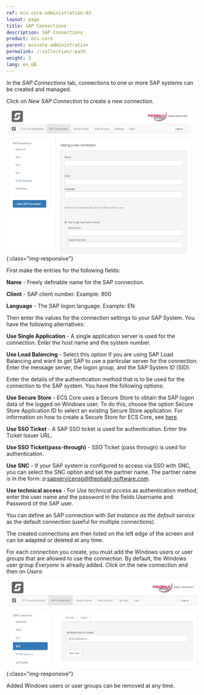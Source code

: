 ```yaml
---
ref: ecs-core-administration-03
layout: page
title: SAP Connections
description: SAP Connections
product: ecs-core
parent: ecscore-administration
permalink: /:collection/:path
weight: 3
lang: en_GB
---
```


In the *SAP Connections* tab, connections to one or more SAP systems can be created and managed.  

Click on *New SAP Connection* to create a new connection.

![ecscore-managementsite_sapconnection-1.jpg](/img/content/ecscore-managementsite_sapconnection-1.jpg){:class="img-responsive"}

First make the entries for the following fields:

**Name** - Freely definable name for the SAP connection.

**Client** - SAP client number.	Example: 800

**Language** - The SAP logon language. Example: EN <br>


Then enter the values for the connection settings to your SAP System. You have the following alternatives:

**Use Single Application** - A single application server is used for the connection. Enter the host name and the system number.

**Use Load Balancing** - Select this option if you are using SAP Load Balancing and want to get SAP to use a particular server for the connection. Enter the message server, the logon group, and the SAP System ID (SID). <br>

Enter the details of the authentication method that is to be used for the connection to the SAP system. You have the following options:

**Use Secure Store** - ECS Core uses a Secure Store to obtain the SAP logon data of the logged on Windows user.
					To do this, choose the option Secure Store Application ID to select an existing Secure Store application. 
					For information on how to create a Secure Store for ECS Core, see [here](./ecscore-secure-store). 

**Use SSO Ticket** - A SAP SSO ticket is used for authentication. Enter the Ticket Issuer URL. 

**Use SSO Ticket(pass-through)** - SSO Ticket (pass through) is used for authentication.
 

**Use SNC** - If your SAP system is configured to access via SSO with SNC, you can select the SNC option and set the partner name. The partner name is in the form: p:sapservicensp@theobald-software.com. 

**Use technical access** - For *Use technical access* as authentication method, enter the user name and the password in the fields Username and Password of the SAP user.

You can define an SAP connection with *Set instance as the default service* as the default connection (useful for multiple connections). <br>


The created connections are then listed on the left edge of the screen and can be adapted or deleted at any time.

For each connection you create, you must add the Windows users or user groups that are allowed to use the connection. By default, the Windows user group *Everyone* is already added. 
Click on the new connection and then on *Users*:

![ecscore-managementsite_sapconnection-2.jpg](/img/content/ecscore-managementsite_sapconnection-2.jpg){:class="img-responsive"}

Added Windows users or user groups can be removed at any time.
